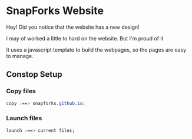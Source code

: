 # SnapForks Website
Hey! Did you notice that the website has a new design!

I may of worked a little to hard on the website. But I'm proud of it

It uses a javascript template to build the webpages, so the pages are easy to manage.
## Constop Setup
### Copy files
```css
copy :==> snapforks.github.io;
```
### Launch files
```css
launch :==> current files;
```
